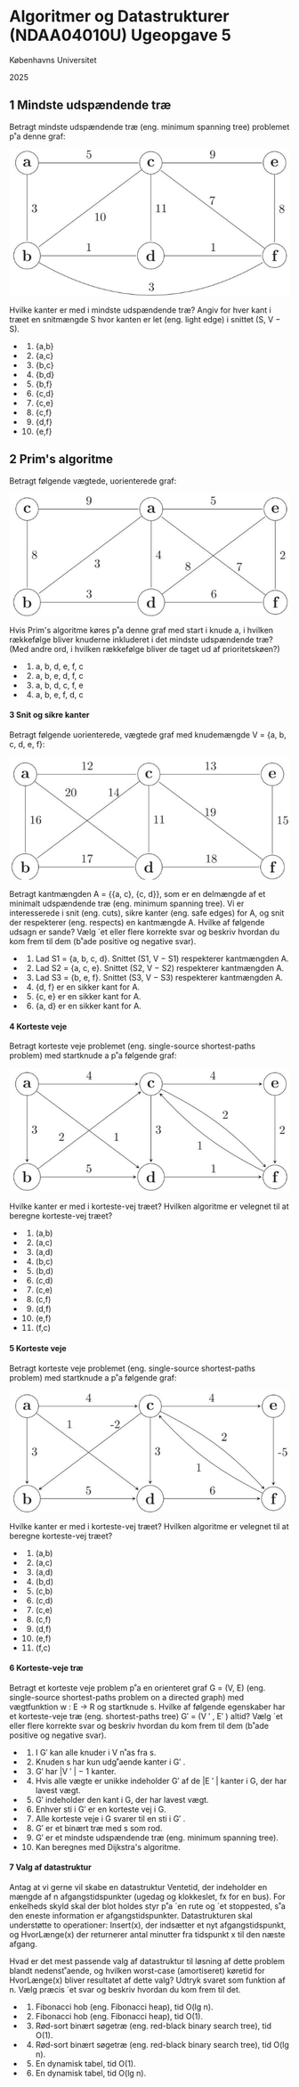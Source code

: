 # Algoritmer og Datastrukturer (NDAA04010U) Ugeopgave 5

Københavns Universitet

2025

## 1 Mindste udspændende træ

Betragt mindste udspændende træ (eng. minimum spanning tree) problemet p˚a denne graf:

![](_page_0_Figure_5.jpeg)

Hvilke kanter er med i mindste udspændende træ? Angiv for hver kant i træet en snitmængde S hvor kanten er let (eng. light edge) i snittet (S, V − S).

- 1. {a,b}
- 2. {a,c}
- 3. {b,c}
- 4. {b,d}
- 5. {b,f}
- 6. {c,d}
- 7. {c,e}
- 8. {c,f}
- 9. {d,f}
- 10. {e,f}

## 2 Prim's algoritme

Betragt følgende vægtede, uorienterede graf:

![](_page_1_Figure_4.jpeg)

Hvis Prim's algoritme køres p˚a denne graf med start i knude a, i hvilken rækkefølge bliver knuderne inkluderet i det mindste udspændende træ? (Med andre ord, i hvilken rækkefølge bliver de taget ud af prioritetskøen?)

- 1. a, b, d, e, f, c
- 2. a, b, e, d, f, c
- 3. a, b, d, c, f, e
- 4. a, b, e, f, d, c

#### 3 Snit og sikre kanter

Betragt følgende uorienterede, vægtede graf med knudemængde V = {a, b, c, d, e, f}:

![](_page_1_Figure_12.jpeg)

Betragt kantmængden A = {{a, c}, {c, d}}, som er en delmængde af et minimalt udspændende træ (eng. minimum spanning tree). Vi er interesserede i snit (eng. cuts), sikre kanter (eng. safe edges) for A, og snit der respekterer (eng. respects) en kantmængde A. Hvilke af følgende udsagn er sande? Vælg ´et eller flere korrekte svar og beskriv hvordan du kom frem til dem (b˚ade positive og negative svar).

- 1. Lad S1 = {a, b, c, d}. Snittet (S1, V − S1) respekterer kantmængden A.
- 2. Lad S2 = {a, c, e}. Snittet (S2, V − S2) respekterer kantmængden A.
- 3. Lad S3 = {b, e, f}. Snittet (S3, V − S3) respekterer kantmængden A.
- 4. {d, f} er en sikker kant for A.
- 5. {c, e} er en sikker kant for A.
- 6. {a, d} er en sikker kant for A.

#### 4 Korteste veje

Betragt korteste veje problemet (eng. single-source shortest-paths problem) med startknude a p˚a følgende graf:

![](_page_2_Figure_9.jpeg)

Hvilke kanter er med i korteste-vej træet? Hvilken algoritme er velegnet til at beregne korteste-vej træet?

- 1. (a,b)
- 2. (a,c)
- 3. (a,d)
- 4. (b,c)
- 5. (b,d)
- 6. (c,d)
- 7. (c,e)
- 8. (c,f)
- 9. (d,f)
- 10. (e,f)
- 11. (f,c)

#### 5 Korteste veje

Betragt korteste veje problemet (eng. single-source shortest-paths problem) med startknude a p˚a følgende graf:

![](_page_3_Figure_7.jpeg)

Hvilke kanter er med i korteste-vej træet? Hvilken algoritme er velegnet til at beregne korteste-vej træet?

- 1. (a,b)
- 2. (a,c)
- 3. (a,d)
- 4. (b,d)
- 5. (c,b)
- 6. (c,d)
- 7. (c,e)
- 8. (c,f)
- 9. (d,f)
- 10. (e,f)
- 11. (f,c)

#### 6 Korteste-veje træ

Betragt et korteste veje problem p˚a en orienteret graf G = (V, E) (eng. single-source shortest-paths problem on a directed graph) med vægtfunktion w : E → R og startknude s. Hvilke af følgende egenskaber har et korteste-veje træ (eng. shortest-paths tree) G′ = (V ′ , E′ ) altid? Vælg ´et eller flere korrekte svar og beskriv hvordan du kom frem til dem (b˚ade positive og negative svar).

- 1. I G′ kan alle knuder i V n˚as fra s.
- 2. Knuden s har kun udg˚aende kanter i G′ .
- 3. G′ har |V ′ | − 1 kanter.
- 4. Hvis alle vægte er unikke indeholder G′ af de |E ′ | kanter i G, der har lavest vægt.
- 5. G′ indeholder den kant i G, der har lavest vægt.
- 6. Enhver sti i G′ er en korteste vej i G.
- 7. Alle korteste veje i G svarer til en sti i G′ .
- 8. G′ er et binært træ med s som rod.
- 9. G′ er et mindste udspændende træ (eng. minimum spanning tree).
- 10. Kan beregnes med Dijkstra's algoritme.

#### 7 Valg af datastruktur

Antag at vi gerne vil skabe en datastruktur Ventetid, der indeholder en mængde af n afgangstidspunkter (ugedag og klokkeslet, fx for en bus). For enkelheds skyld skal der blot holdes styr p˚a ´en rute og ´et stoppested, s˚a den eneste information er afgangstidspunkter. Datastrukturen skal understøtte to operationer: Insert(x), der indsætter et nyt afgangstidspunkt, og HvorLænge(x) der returnerer antal minutter fra tidspunkt x til den næste afgang.

Hvad er det mest passende valg af datastruktur til løsning af dette problem blandt nedenst˚aende, og hvilken worst-case (amortiseret) køretid for HvorLænge(x) bliver resultatet af dette valg? Udtryk svaret som funktion af n. Vælg præcis ´et svar og beskriv hvordan du kom frem til det.

- 1. Fibonacci hob (eng. Fibonacci heap), tid O(lg n).
- 2. Fibonacci hob (eng. Fibonacci heap), tid O(1).
- 3. Rød-sort binært søgetræ (eng. red-black binary search tree), tid O(1).
- 4. Rød-sort binært søgetræ (eng. red-black binary search tree), tid O(lg n).
- 5. En dynamisk tabel, tid O(1).
- 6. En dynamisk tabel, tid O(lg n).
